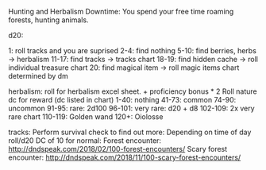 Hunting and Herbalism Downtime:
You spend your free time roaming forests, hunting animals.


d20:

1: roll tracks and you are suprised
2-4: find nothing
5-10: find berries, herbs -> herbalism
11-17: find tracks -> tracks chart
18-19: find hidden cache -> roll individual treasure chart
20: find magical item -> roll magic items chart determined by dm

herbalism:
roll for herbalism excel sheet. + proficiency bonus * 2
Roll nature dc for reward (dc listed in chart)
1-40: nothing
41-73: common 
74-90: uncommon 
91-95: rare: 2d100
96-101: very rare: d20 + d8 
102-109: 2x very rare chart
110-119: Golden wand
120+: Oiolosse

tracks:
Perform survival check to find out more:
Depending on time of day roll/d20 DC of 10 for normal:
Forest encounter: http://dndspeak.com/2018/02/100-forest-encounters/
Scary forest encounter: http://dndspeak.com/2018/11/100-scary-forest-encounters/

